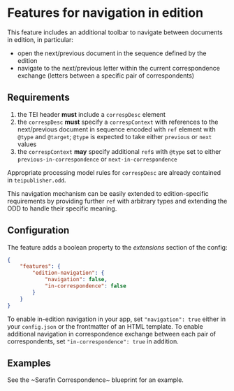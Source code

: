 # Features for navigation in edition

This feature includes an additional toolbar to navigate between documents in edition, in particular:

* open the next/previous document in the sequence defined by the edition
* navigate to the next/previous letter within the current correspondence exchange (letters between a specific pair of correspondents)

## Requirements

1. the TEI header **must** include a `correspDesc` element 
2. the `correspDesc` **must** specify a `correspContext` with references to the next/previous document in sequence encoded with `ref` element with `@type` and `@target`; `@type` is expected to take either `previous` or `next` values
3. the `correspContext` **may** specify additional `ref`s with `@type` set to either `previous-in-correspondence` or `next-in-correspondence`

Appropriate processing model rules for `correspDesc` are already contained in `teipublisher.odd`.

This navigation mechanism can be easily extended to edition-specific requirements by providing further `ref` with arbitrary types and extending the ODD to handle their specific meaning.

## Configuration

The feature adds a boolean property to the *extensions* section of the config:

```json
{
    "features": {
        "edition-navigation": {
            "navigation": false,
            "in-correspondence": false
        }
    }
}
```

To enable in-edition navigation in your app, set `"navigation": true` either in your `config.json` or the frontmatter of an HTML template. To enable additional navigation in correspondence exchange between each pair of correspondents, set `"in-correspondence": true` in addition.

## Examples

See the ~Serafin Correspondence~ blueprint for an example.